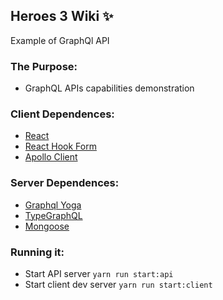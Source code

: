 ## Heroes 3 Wiki ✨
Example of GraphQl API

### The Purpose:
- GraphQL APIs capabilities demonstration

### Client Dependences:
- [React](https://github.com/facebook/react)
- [React Hook Form](https://github.com/react-hook-form/react-hook-form)
- [Apollo Client](https://github.com/apollographql/apollo-client)

### Server Dependences:
- [Graphql Yoga](https://github.com/prisma-labs/graphql-yoga)
- [TypeGraphQL](https://github.com/MichalLytek/type-graphql)
- [Mongoose](https://github.com/Automattic/mongoose)

### Running it:
- Start API server `yarn run start:api`
- Start client dev server `yarn run start:client`
